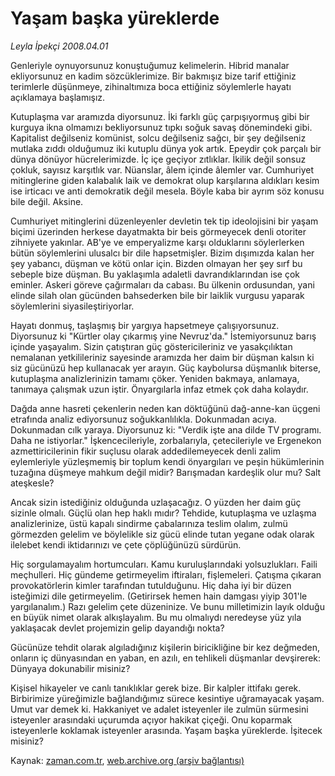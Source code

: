 # Yaşam başka yüreklerde

*Leyla İpekçi 2008.04.01*

<tr><td class="metin" colspan="2" style="padding-top: 20px; padding-left: 5px; padding-right: 10px;">Genleriyle oynuyorsunuz konuştuğumuz kelimelerin. Hibrid manalar ekliyorsunuz en kadim sözcüklerimize. Bir bakmışız bize tarif ettiğiniz terimlerle düşünmeye, zihinaltımıza boca ettiğiniz söylemlerle hayatı açıklamaya başlamışız.</td></tr><tr><td class="metin" colspan="2" style="padding-top: 20px; padding-left: 5px; padding-right: 10px;"><p>Kutuplaşma var aramızda diyorsunuz. İki farklı güç çarpışıyormuş gibi bir kurguya ikna olmamızı bekliyorsunuz tıpkı soğuk savaş dönemindeki gibi. Kapitalist değilseniz komünist, solcu değilseniz sağcı, bir şey değilseniz mutlaka zıddı olduğumuz iki kutuplu dünya yok artık. Epeydir çok parçalı bir dünya dönüyor hücrelerimizde. İç içe geçiyor zıtlıklar. İkilik değil sonsuz çokluk, sayısız karşıtlık var. Nüanslar, âlem içinde âlemler var. Cumhuriyet mitinglerine giden kalabalık laik ve demokrat olup karşılarına aldıkları kesim ise irticacı ve anti demokratik değil mesela. Böyle kaba bir ayrım söz konusu bile değil. Aksine. 
<p>Cumhuriyet mitinglerini düzenleyenler devletin tek tip ideolojisini bir yaşam biçimi üzerinden herkese dayatmakta bir beis görmeyecek denli otoriter zihniyete yakınlar. AB'ye ve emperyalizme karşı olduklarını söylerlerken bütün söylemlerini ulusalcı bir dile hapsetmişler. Bizim dışımızda kalan her şey yabancı, düşman ve kötü onlar için. Bizden olmayan her şey sırf bu sebeple bize düşman. Bu yaklaşımla adaletli davrandıklarından ise çok eminler. Askeri göreve çağırmaları da cabası. Bu ülkenin ordusundan, yani elinde silah olan gücünden bahsederken bile bir laiklik vurgusu yaparak söylemlerini siyasileştiriyorlar. 
<p>Hayatı donmuş, taşlaşmış bir yargıya hapsetmeye çalışıyorsunuz. Diyorsunuz ki "Kürtler olay çıkarmış yine Nevruz'da." İstemiyorsunuz barış içinde yaşayalım. Sizin çatıştıran güç göstericileriniz ve yasakçılıktan nemalanan yetkilileriniz sayesinde aramızda her daim bir düşman kalsın ki siz gücünüzü hep kullanacak yer arayın. Güç kaybolursa düşmanlık biterse, kutuplaşma analizlerinizin tamamı çöker. Yeniden bakmaya, anlamaya, tanımaya çalışmak uzun iştir. Önyargılarla infaz etmek çok daha kolaydır.
<p>Dağda anne hasreti çekenlerin neden kan döktüğünü dağ-anne-kan üçgeni etrafında analiz ediyorsunuz soğukkanlılıkla. Dokunmadan acıya. Dokunmadan cılk yaraya. Diyorsunuz ki: "Verdik işte ana dilde TV programı. Daha ne istiyorlar." İşkencecileriyle, zorbalarıyla, çetecileriyle ve Ergenekon azmettiricilerinin fikir suçlusu olarak addedilemeyecek denli zalim eylemleriyle yüzleşmemiş bir toplum kendi önyargıları ve peşin hükümlerinin tuzağına düşmeye mahkum değil midir? Barışmadan kardeşlik olur mu? Salt ateşkesle?
<p>Ancak sizin istediğiniz olduğunda uzlaşacağız. O yüzden her daim güç sizinle olmalı. Güçlü olan hep haklı mıdır? Tehdide, kutuplaşma ve uzlaşma analizlerinize, üstü kapalı sindirme çabalarınıza teslim olalım, zulmü görmezden gelelim ve böylelikle siz gücü elinde tutan yegane odak olarak ilelebet kendi iktidarınızı ve çete çöplüğünüzü sürdürün. 
<p>Hiç sorgulamayalım hortumcuları. Kamu kuruluşlarındaki yolsuzlukları. Faili meçhulleri. Hiç gündeme getirmeyelim iftiraları, fişlemeleri. Çatışma çıkaran provokatörlerin kimler tarafından tutulduğunu. Hiç daha iyi bir düzen isteğimizi dile getirmeyelim. (Getirirsek hemen hain damgası yiyip 301'le yargılanalım.) Razı gelelim çete düzeninize. Ve bunu milletimizin layık olduğu en büyük nimet olarak alkışlayalım. Bu mu olmalıydı neredeyse yüz yıla yaklaşacak devlet projemizin gelip dayandığı nokta?
<p>Gücünüze tehdit olarak algıladığınız kişilerin biricikliğine bir kez değmeden, onların iç dünyasından en yaban, en azılı, en tehlikeli düşmanlar devşirerek: Dünyaya dokunabilir misiniz? 
<p>Kişisel hikayeler ve canlı tanıklıklar gerek bize. Bir kalpler ittifakı gerek. Birbirimize yüreğimizle bağlandığımız sürece kesintiye uğramayacak yaşam. Umut var demek ki. Hakkaniyet ve adalet isteyenler ile zulmün sürmesini isteyenler arasındaki uçurumda açıyor hakikat çiçeği. Onu koparmak isteyenlerle koklamak isteyenler arasında. Yaşam başka yüreklerde. İşitecek misiniz?<br/></p></p></p></p></p></p></p></p></td></tr>

Kaynak: [zaman.com.tr](http://zaman.com.tr/yazar.do?yazino=671732), [web.archive.org (arşiv bağlantısı)](http://web.archive.org/web/20080430001658/http://www.zaman.com.tr:80/yazar.do?yazino=671732)
